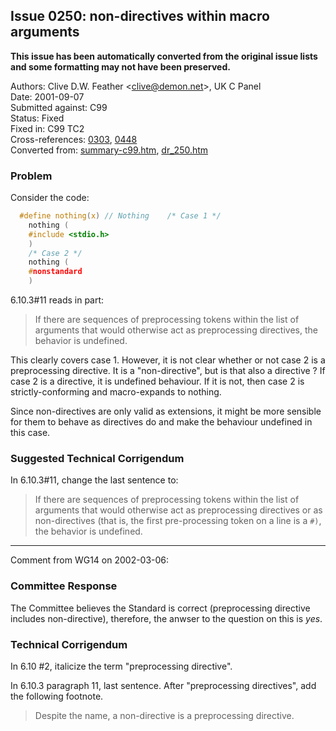 ## Issue 0250: non-directives within macro arguments

**This issue has been automatically converted from the original issue lists and some formatting may not have been preserved.**

Authors: Clive D.W. Feather \<clive@demon.net\>, UK C Panel  
Date: 2001-09-07  
Submitted against: C99  
Status: Fixed  
Fixed in: C99 TC2  
Cross-references: [0303](issue0303.md), [0448](issue0448.md)  
Converted from: [summary-c99.htm](https://www.open-std.org/jtc1/sc22/wg14/www/docs/summary-c99.htm), [dr_250.htm](https://www.open-std.org/jtc1/sc22/wg14/www/docs/dr_250.htm)

### Problem

Consider the code:

```c
  #define nothing(x) // Nothing    /* Case 1 */
    nothing (
    #include <stdio.h>
    )
    /* Case 2 */
    nothing (
    #nonstandard
    )
```

6.10.3#11 reads in part:

> If there are sequences of preprocessing tokens within the list of arguments that
> would otherwise act as preprocessing directives, the behavior is undefined.

This clearly covers case 1\. However, it is not clear whether or not case 2 is a
preprocessing directive. It is a "non-directive", but is that also a directive ?
If case 2 is a directive, it is undefined behaviour. If it is not, then case 2
is strictly-conforming and macro-expands to nothing.

Since non-directives are only valid as extensions, it might be more sensible for
them to behave as directives do and make the behaviour undefined in this case.

### Suggested Technical Corrigendum

In 6.10.3#11, change the last sentence to:

> If there are sequences of preprocessing tokens within the list of arguments that
> would otherwise act as preprocessing directives or as non-directives (that is,
> the first pre-processing token on a line is a `#)`, the behavior is undefined.

---

Comment from WG14 on 2002-03-06:

### Committee Response

The Committee believes the Standard is correct (preprocessing directive includes
non-directive), therefore, the anwser to the question on this is *yes*.

### Technical Corrigendum

In 6.10 #2, italicize the term "preprocessing directive".

In 6.10.3 paragraph 11, last sentence. After "preprocessing directives", add the
following footnote.

> Despite the name, a non-directive is a preprocessing directive.
